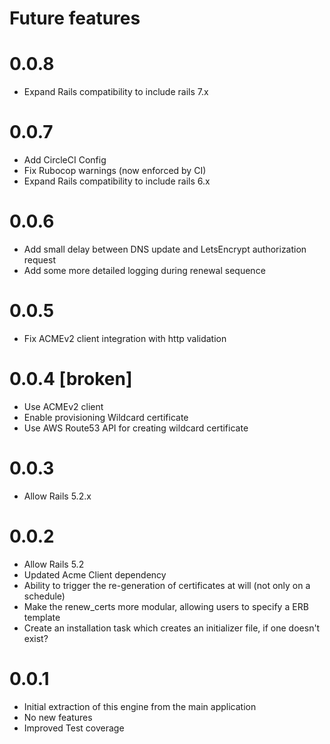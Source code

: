# Future features

# 0.0.8

* Expand Rails compatibility to include rails 7.x

# 0.0.7

* Add CircleCI Config
* Fix Rubocop warnings (now enforced by CI)
* Expand Rails compatibility to include rails 6.x

# 0.0.6

* Add small delay between DNS update and LetsEncrypt authorization request
* Add some more detailed logging during renewal sequence

# 0.0.5

* Fix ACMEv2 client integration with http validation

# 0.0.4 [broken]

* Use ACMEv2 client
* Enable provisioning Wildcard certificate
* Use AWS Route53 API for creating wildcard certificate

# 0.0.3

* Allow Rails 5.2.x

# 0.0.2

* Allow Rails 5.2
* Updated Acme Client dependency
* Ability to trigger the re-generation of certificates at will (not only on a schedule)
* Make the renew_certs more modular, allowing users to specify a ERB template
* Create an installation task which creates an initializer file, if one doesn't exist?

# 0.0.1

* Initial extraction of this engine from the main application
* No new features
* Improved Test coverage

